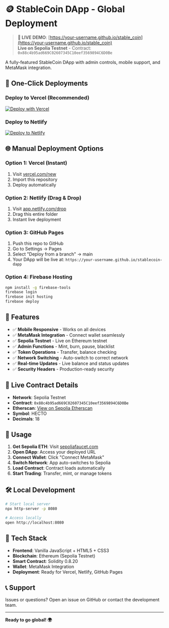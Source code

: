 # 🪙 StableCoin DApp - Global Deployment

> **🔴 LIVE DEMO**: [https://your-username.github.io/stable_coin](https://your-username.github.io/stable_coin)  
> **Live on Sepolia Testnet** - Contract: `0x88c4b95ad669C02607345C10eef3569894C6D0Be`

A fully-featured StableCoin DApp with admin controls, mobile support, and MetaMask integration.

## 🚀 One-Click Deployments

### Deploy to Vercel (Recommended)
[![Deploy with Vercel](https://vercel.com/button)](https://vercel.com/new/clone?repository-url=https://github.com/your-username/stablecoin-dapp)

### Deploy to Netlify
[![Deploy to Netlify](https://www.netlify.com/img/deploy/button.svg)](https://app.netlify.com/start/deploy?repository=https://github.com/your-username/stablecoin-dapp)

## 🌐 Manual Deployment Options

### Option 1: Vercel (Instant)
1. Visit [vercel.com/new](https://vercel.com/new)
2. Import this repository
3. Deploy automatically

### Option 2: Netlify (Drag & Drop)  
1. Visit [app.netlify.com/drop](https://app.netlify.com/drop)
2. Drag this entire folder
3. Instant live deployment

### Option 3: GitHub Pages
1. Push this repo to GitHub
2. Go to Settings → Pages
3. Select "Deploy from a branch" → main
4. Your DApp will be live at: `https://your-username.github.io/stablecoin-dapp`

### Option 4: Firebase Hosting
```bash
npm install -g firebase-tools
firebase login
firebase init hosting
firebase deploy
```

## 📱 Features

- ✅ **Mobile Responsive** - Works on all devices
- ✅ **MetaMask Integration** - Connect wallet seamlessly  
- ✅ **Sepolia Testnet** - Live on Ethereum testnet
- ✅ **Admin Functions** - Mint, burn, pause, blacklist
- ✅ **Token Operations** - Transfer, balance checking
- ✅ **Network Switching** - Auto-switch to correct network
- ✅ **Real-time Updates** - Live balance and status updates
- ✅ **Security Headers** - Production-ready security

## 🔗 Live Contract Details

- **Network**: Sepolia Testnet  
- **Contract**: `0x88c4b95ad669C02607345C10eef3569894C6D0Be`
- **Etherscan**: [View on Sepolia Etherscan](https://sepolia.etherscan.io/address/0x88c4b95ad669C02607345C10eef3569894C6D0Be)
- **Symbol**: HECTO
- **Decimals**: 18

## 🎯 Usage

1. **Get Sepolia ETH**: Visit [sepoliafaucet.com](https://sepoliafaucet.com)
2. **Open DApp**: Access your deployed URL
3. **Connect Wallet**: Click "Connect MetaMask"
4. **Switch Network**: App auto-switches to Sepolia
5. **Load Contract**: Contract loads automatically
6. **Start Trading**: Transfer, mint, or manage tokens

## 🛠 Local Development

```bash
# Start local server
npx http-server -p 8080

# Access locally
open http://localhost:8080
```

## 🔧 Tech Stack

- **Frontend**: Vanilla JavaScript + HTML5 + CSS3
- **Blockchain**: Ethereum (Sepolia Testnet)
- **Smart Contract**: Solidity 0.8.20
- **Wallet**: MetaMask Integration
- **Deployment**: Ready for Vercel, Netlify, GitHub Pages

## 📞 Support

Issues or questions? Open an issue on GitHub or contact the development team.

---

**Ready to go global! 🌍**
